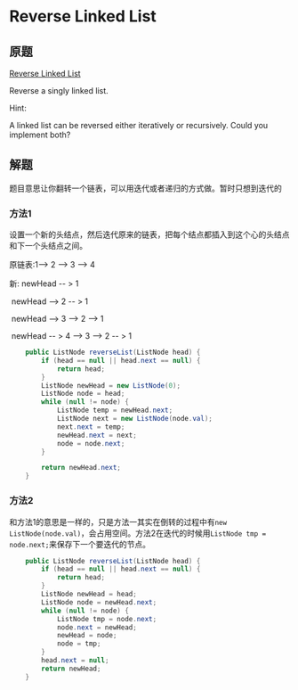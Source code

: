 # Reverse Linked List

## 原题

[Reverse Linked List](https://leetcode.com/explore/interview/card/top-interview-questions-easy/93/linked-list/560/)

Reverse a singly linked list.

Hint:

A linked list can be reversed either iteratively or recursively. Could you implement both?

## 解题

题目意思让你翻转一个链表，可以用迭代或者递归的方式做。暂时只想到迭代的

### 方法1

设置一个新的头结点，然后迭代原来的链表，把每个结点都插入到这个心的头结点和下一个头结点之间。

原链表:1--> 2 --> 3 --> 4

新: newHead -- > 1

​	newHead --> 2 -- > 1

​	newHead --> 3 --> 2 --> 1

​	newHead -- > 4 --> 3 --> 2 -- > 1



```java
	public ListNode reverseList(ListNode head) {
        if (head == null || head.next == null) {
            return head;
        }
        ListNode newHead = new ListNode(0);
        ListNode node = head;
        while (null != node) {
            ListNode temp = newHead.next;
            ListNode next = new ListNode(node.val);
            next.next = temp;
            newHead.next = next;
            node = node.next;
        }

        return newHead.next;
    }
```

### 方法2

和方法1的意思是一样的，只是方法一其实在倒转的过程中有`new ListNode(node.val)`，会占用空间。方法2在迭代的时候用`ListNode tmp = node.next;`来保存下一个要迭代的节点。

```java
	public ListNode reverseList(ListNode head) {
        if (head == null || head.next == null) {
            return head;
        }
        ListNode newHead = head;
        ListNode node = newHead.next;
        while (null != node) {
            ListNode tmp = node.next;
            node.next = newHead;
            newHead = node;
            node = tmp;
        }
        head.next = null;
        return newHead;
    }
```

